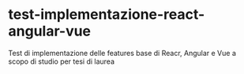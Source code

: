 # test-implementazione-react-angular-vue
Test di implementazione delle features base di Reacr, Angular e Vue a scopo di studio per tesi di laurea
